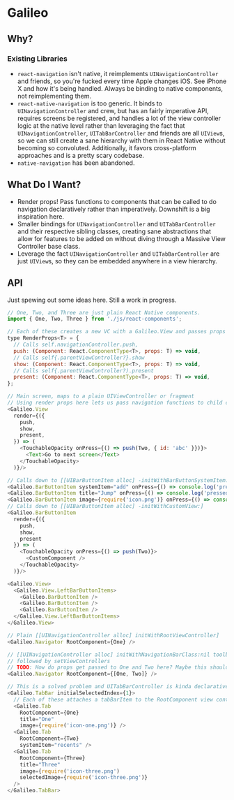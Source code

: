 # Galileo

## Why?

### Existing Libraries

* `react-navigation` isn't native, it reimplements `UINavigationController` and
  friends, so you're fucked every time Apple changes iOS. See iPhone X and how
  it's being handled. Always be binding to native components, not reimplementing
  them.
* `react-native-navigation` is too generic. It binds to `UINavigationController`
  and crew, but has an fairly imperative API, requires screens be registered,
  and handles a lot of the view controller logic at the native level rather than
  leveraging the fact that `UINavigationController`, `UITabBarController` and
  friends are all `UIView`s, so we can still create a sane hierarchy with them
  in React Native without becoming so convoluted. Additionally, it favors
  cross-platform approaches and is a pretty scary codebase.
* `native-navigation` has been abandoned.

## What Do I Want?

* Render props! Pass functions to components that can be called to do navigation
  declaratively rather than imperatively. Downshift is a big inspiration here.
* Smaller bindings for `UINavigationController` and `UITabBarController` and
  their respective sibling classes, creating sane abstractions that allow for
  features to be added on without diving through a Massive View Controller base
  class.
* Leverage the fact `UINavigationController` and `UITabBarController` are just
  `UIView`s, so they can be embedded anywhere in a view hierarchy.

## API

Just spewing out some ideas here. Still a work in progress.

```js
// One, Two, and Three are just plain React Native components.
import { One, Two, Three } from './js/react-components';

// Each of these creates a new VC with a Galileo.View and passes props to Component.
type RenderProps<T> = {
  // Calls self.navigationController.push,
  push: (Component: React.ComponentType<T>, props: T) => void,
  // Calls self{.parentViewController?}.show
  show: (Component: React.ComponentType<T>, props: T) => void,
  // Calls self{.parentViewController?).present
  present: (Component: React.ComponentType<T>, props: T) => void,
};

// Main screen, maps to a plain UIViewController or fragment
// Using render props here lets us pass navigation functions to child components
<Galileo.View
  render={({
    push,
    show,
    present,
  }) => (
    <TouchableOpacity onPress={() => push(Two, { id: 'abc' }})}>
      <Text>Go to next screen</Text>
    </TouchableOpacity>
  )}/>

// Calls down to [[UIBarButtonItem alloc] -initWithBarButtonSystemItem:target:action:], etc
<Galileo.BarButtonItem systemItem="add" onPress={() => console.log('pressed')} />
<Galileo.BarButtonItem title="Jump" onPress={() => console.log('pressed')} />
<Galileo.BarButtonItem image={require('icon.png')} onPress={() => console.log('pressed')} />
// Calls down to [[UIBarButtonItem alloc] -initWithCustomView:]
<Galileo.BarButtonItem
  render={({
    push,
    show,
    present
  }) => (
    <TouchableOpacity onPress={() => push(Two)}>
      <CustomComponent />
    </TouchableOpacity>
  )}/>

<Galileo.View>
  <Galileo.View.LeftBarButtonItems>
    <Galileo.BarButtonItem />
    <Galileo.BarButtonItem />
    <Galileo.BarButtonItem />
  </Galileo.View.LeftBarButtonItems>
</Galileo.View>

// Plain [[UINavigationController alloc] initWithRootViewController]
<Galileo.Navigator RootComponent={One} />

// [[UINavigationController alloc] initWithNavigationBarClass:nil toolbarClass:nil]
// followed by setViewControllers
// TODO: How do props get passed to One and Two here? Maybe this should be a render prop?
<Galileo.Navigator RootComponent={[One, Two]} />

// This is a solved problem and UITabBarController is kinda declarative already
<Galileo.TabBar initialSelectedIndex={1}>
  // Each of these attaches a tabBarItem to the RootComponent view controller
  <Galileo.Tab
    RootComponent={One}
    title="One"
    image={require('icon-one.png')} />
  <Galileo.Tab
    RootComponent={Two}
    systemItem="recents" />
  <Galileo.Tab
    RootComponent={Three}
    title="Three"
    image={require('icon-three.png')
    selectedImage={require('icon-three.png')}
  />
</Galileo.TabBar>
```
